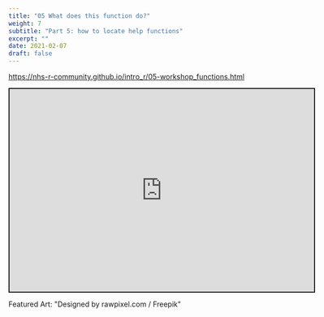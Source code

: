 ```yaml
---
title: "05 What does this function do?"
weight: 7
subtitle: "Part 5: how to locate help functions"
excerpt: ""
date: 2021-02-07
draft: false
---
```


https://nhs-r-community.github.io/intro_r/05-workshop_functions.html

<iframe src="https://nhs-r-community.github.io/intro_r/05-workshop_functions.html" width="600" height="400" style="border:2px solid currentColor;" loading="lazy" allowfullscreen></iframe> <script>fitvids('.shareagain', {players: 'iframe'});</script>

Featured Art: "Designed by rawpixel.com / Freepik"
